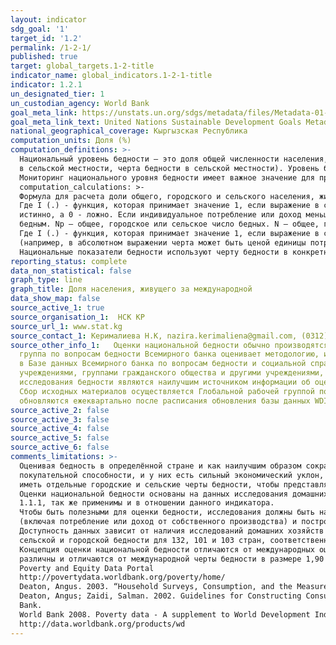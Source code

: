 ```yaml
---
layout: indicator
sdg_goal: '1'
target_id: '1.2'
permalink: /1-2-1/
published: true
target: global_targets.1-2-title
indicator_name: global_indicators.1-2-1-title
indicator: 1.2.1
un_designated_tier: 1
un_custodian_agency: World Bank
goal_meta_link: https://unstats.un.org/sdgs/metadata/files/Metadata-01-02-01.pdf
goal_meta_link_text: United Nations Sustainable Development Goals Metadata (PDF 98.2 KB)
national_geographical_coverage: Кыргызская Республика
computation_units: Доля (%)
computation_definitions: >-
  Национальный уровень бедности – это доля общей численности населения, живущая ниже национальной черты бедности. Уровень бедности в сельских районах – это процент сельского населения, живущего ниже национальной черты бедности (или в тех случаях, когда используется отдельная черта бедности
  в сельской местности, черта бедности в сельской местности). Уровень бедности в городах – это процент городского населения, живущего ниже национальной черты бедности (или в тех случаях, когда используется отдельная черта бедности в городах, черта бедности в городах).
  Мониторинг национального уровня бедности имеет важное значение для программ развития конкретной страны. Национальная черта бедности используется для получения более точных оценок бедности в соответствии с конкретными экономическими и социальными условиями страны. Показатели бедности, полученные с применением нацианальной черты бедности не предназначены для международного сопоставления по странам.
  computation_calculations: >-
  Формула для расчета доли общего, городского и сельского населения, живущего за национальной чертой бедности, доля населения, живущего в условиях нищеты, выглядит следующим образом [INSERT CALCULATION HERE]
  Где I (.) - функция, которая принимает значение 1, если выражение в скобках
  истинно, а 0 - ложно. Если индивидуальное потребление или доход меньше национальной черты бедности z (например, в абсолютном выражении черта может быть ценой единицы потребления или в относительном выражении процентом от распределения доходов), то I (.) равна 1, и индивидуум считается
  бедным. Np – общее, городское или сельское число бедных. N – общее, городское или сельское население.
  Где I (.) - функция, которая принимает значение 1, если выражение в скобках истинно, а 0 - ложно. Если индивидуальное потребление или доход меньше национальной черты бедности z
  (например, в абсолютном выражении черта может быть ценой единицы потребления или в относительном выражении процентом от распределения доходов), то I (.) равна 1, и индивидуум считается бедным. Np – общее, городское или сельское число бедных. N – общее, городское или сельское население.
  Национальные показатели бедности используют черту бедности в конкретной стране, отражающую экономические и социальные условия страны.
reporting_status: complete
data_non_statistical: false
graph_type: line
graph_title: Доля населения, живущего за международной
data_show_map: false
source_active_1: true
source_organisation_1:  НСК КР
source_url_1: www.stat.kg
source_contact_1: Керималиева Н.К, nazira.kerimaliena@gmail.com, (0312) 32 46 91
source_other_info_1:   Оценки национальной бедности обычно производятся и принадлежат правительствам стран (например, Национальными статистическими офисами), а иногда с технической помощью со стороны Всемирного банка и ПРООН (UNDP). После опубликования национальной оценки бедности правительством, Глобальная
  группа по вопросам бедности Всемирного банка оценивает методологию, используемую правительством, по возможности оценивает оценки с необработанными данными и консультирует экономистов страны для публикации. Принятые оценки наряду с метаданными будут опубликованы в базе данных WDI, а также
  в Базе данных Всемирного банка по вопросам бедности и социальной справедливости.Другим источником является оценка бедности Всемирного банка. Всемирный банк периодически готовит оценки бедности для стран, в которых она активно участвует, в тесном сотрудничестве с национальными
  учреждениями, группами гражданского общества и другими учреждениями, занимающимися вопросами развития. Отчеты об оценках бедности сообщают о масштабах и причинах бедности и предлагают стратегии по ее сокращению. Они часто включают отдельные оценки городской и сельской бедности. Такие
  исследования бедности являются наилучшим источником информации об оценке бедности с использованием национальной черты бедности.
  Сбор исходных материалов осуществляется Глобальной рабочей группой по проблемам бедности Всемирного банка. Данные в показателях мирового развития (WDI)
  обновляются ежеквартально после расписания обновления базы данных WDI.
source_active_2: false
source_active_3: false
source_active_4: false
source_active_5: false
source_active_6: false
comments_limitations: >-
  Оценивая бедность в определённой стране и как наилучшим образом сократить бедность в соответствии с национальными определениями, основное внимание уделяется черте бедности, которая считается подходящей для этой страны. Черты бедности в разных странах различаются с точки зрения их
  покупательной способности, и у них есть сильный экономический уклон, так что более богатые страны, как правило, принимают более высокий уровень жизни при определении бедности. Внутри страны стоимость жизни обычно выше в городских районах, чем в сельской местности. Некоторые страны могут
  иметь отдельные городские и сельские черты бедности, чтобы представлять различные покупательные способности.
  Оценки национальной бедности основаны на данных исследования домашних хозяйств. Оговорки и ограничения, связанные с данными исследований, применяемые к разработке индикатора
  1.1.1, так же применимы и в отношении данного индикатора.
  Чтобы быть полезными для оценки бедности, исследования должны быть национально репрезентативными. Они также должны включать достаточно информации для расчёта комплексной оценки общего потребления или доходов домашних хозяйств
  (включая потребление или доход от собственного производства) и построения правильно взвешенного распределения потребления или дохода на человека.
  Доступность данных зависит от наличия исследований домашних хозяйств и анализа данных исследований. В настоящее время имеются данные об общей,
  сельской и городской бедности для 132, 101 и 103 стран, соответственно.
  Концепция оценки национальной бедности отличаются от международных оценок бедности. Национальный уровень бедности определяется по чертам бедности по конкретным странам в местных валютах, которые в разных странах
  различны и отличаются от международной черты бедности в размере 1,90 долл. США в день. Таким образом, уровень национальной бедности нельзя сравнивать по странам или с уровнем бедности в 1,90 доллара за день.
  Poverty and Equity Data Portal
  http://povertydata.worldbank.org/poverty/home/
  Deaton, Angus. 2003. “Household Surveys, Consumption, and the Measurement of Poverty”. Economic Systems Research, Vol. 15, No. 2, June 2003
  Deaton, Angus; Zaidi, Salman. 2002. Guidelines for Constructing Consumption Aggregates for Welfare Analysis. LSMS Working Paper; No. 135. World
  Bank.
  World Bank 2008. Poverty data - A supplement to World Development Indicators 2008. Washington, DC.
  http://data.worldbank.org/products/wd
---
```

